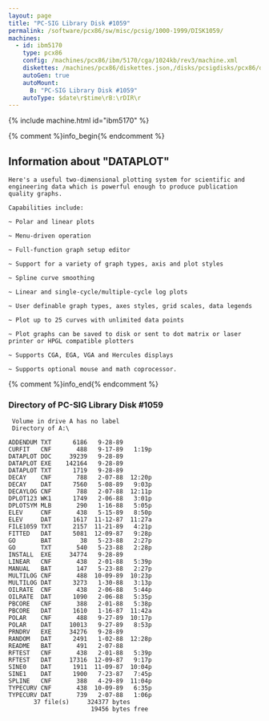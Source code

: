```yaml
---
layout: page
title: "PC-SIG Library Disk #1059"
permalink: /software/pcx86/sw/misc/pcsig/1000-1999/DISK1059/
machines:
  - id: ibm5170
    type: pcx86
    config: /machines/pcx86/ibm/5170/cga/1024kb/rev3/machine.xml
    diskettes: /machines/pcx86/diskettes.json,/disks/pcsigdisks/pcx86/diskettes.json
    autoGen: true
    autoMount:
      B: "PC-SIG Library Disk #1059"
    autoType: $date\r$time\rB:\rDIR\r
---
```


{% include machine.html id="ibm5170" %}

{% comment %}info_begin{% endcomment %}

## Information about "DATAPLOT"

    Here's a useful two-dimensional plotting system for scientific and
    engineering data which is powerful enough to produce publication
    quality graphs.
    
    Capabilities include:
    
    ~ Polar and linear plots
    
    ~ Menu-driven operation
    
    ~ Full-function graph setup editor
    
    ~ Support for a variety of graph types, axis and plot styles
    
    ~ Spline curve smoothing
    
    ~ Linear and single-cycle/multiple-cycle log plots
    
    ~ User definable graph types, axes styles, grid scales, data legends
    
    ~ Plot up to 25 curves with unlimited data points
    
    ~ Plot graphs can be saved to disk or sent to dot matrix or laser
    printer or HPGL compatible plotters
    
    ~ Supports CGA, EGA, VGA and Hercules displays
    
    ~ Supports optional mouse and math coprocessor.
{% comment %}info_end{% endcomment %}


### Directory of PC-SIG Library Disk #1059

     Volume in drive A has no label
     Directory of A:\

    ADDENDUM TXT      6186   9-28-89
    CURFIT   CNF       488   9-17-89   1:19p
    DATAPLOT DOC     39239   9-28-89
    DATAPLOT EXE    142164   9-28-89
    DATAPLOT TXT      1719   9-28-89
    DECAY    CNF       788   2-07-88  12:20p
    DECAY    DAT      7560   5-08-89   9:03p
    DECAYLOG CNF       788   2-07-88  12:11p
    DPLOT123 WK1      1749   2-06-88   3:01p
    DPLOTSYM MLB       290   1-16-88   5:05p
    ELEV     CNF       438   5-15-89   8:50p
    ELEV     DAT      1617  11-12-87  11:27a
    FILE1059 TXT      2157  11-21-89   4:21p
    FITTED   DAT      5081  12-09-87   9:28p
    GO       BAT        38   5-23-88   2:27p
    GO       TXT       540   5-23-88   2:28p
    INSTALL  EXE     34774   9-28-89
    LINEAR   CNF       438   2-01-88   5:39p
    MANUAL   BAT       147   5-23-88   2:27p
    MULTILOG CNF       488  10-09-89  10:23p
    MULTILOG DAT      3273   1-30-88   3:13p
    OILRATE  CNF       438   2-06-88   5:44p
    OILRATE  DAT      1090   2-06-88   5:35p
    PBCORE   CNF       388   2-01-88   5:38p
    PBCORE   DAT      1610   1-16-87  11:42a
    POLAR    CNF       488   9-27-89  10:17p
    POLAR    DAT     10013   9-27-89   8:53p
    PRNDRV   EXE     34276   9-28-89
    RANDOM   DAT      2491   1-02-88  12:28p
    README   BAT       491   2-07-88
    RFTEST   CNF       438   2-01-88   5:39p
    RFTEST   DAT     17316  12-09-87   9:17p
    SINE0    DAT      1911  11-09-87  10:04p
    SINE1    DAT      1900   7-23-87   7:45p
    SPLINE   CNF       388   4-29-89  11:04p
    TYPECURV CNF       438  10-09-89   6:35p
    TYPECURV DAT       739   2-07-88   1:06p
           37 file(s)     324377 bytes
                           19456 bytes free
